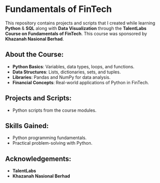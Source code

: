 # Fundamentals of FinTech

This repository contains projects and scripts that I created while learning **Python** & **SQL** along with **Data Visualization** through the **TalentLabs Course on Fundamentals of FinTech**. This course was sponsored by **Khazanah Nasional Berhad**.

## About the Course:
- **Python Basics**: Variables, data types, loops, and functions.
- **Data Structures**: Lists, dictionaries, sets, and tuples.
- **Libraries**: Pandas and NumPy for data analysis.
- **Financial Concepts**: Real-world applications of Python in FinTech.

## Projects and Scripts:
- Python scripts from the course modules.

## Skills Gained:
- Python programming fundamentals.
- Practical problem-solving with Python.

## Acknowledgements:
- **TalentLabs**
- **Khazanah Nasional Berhad**

